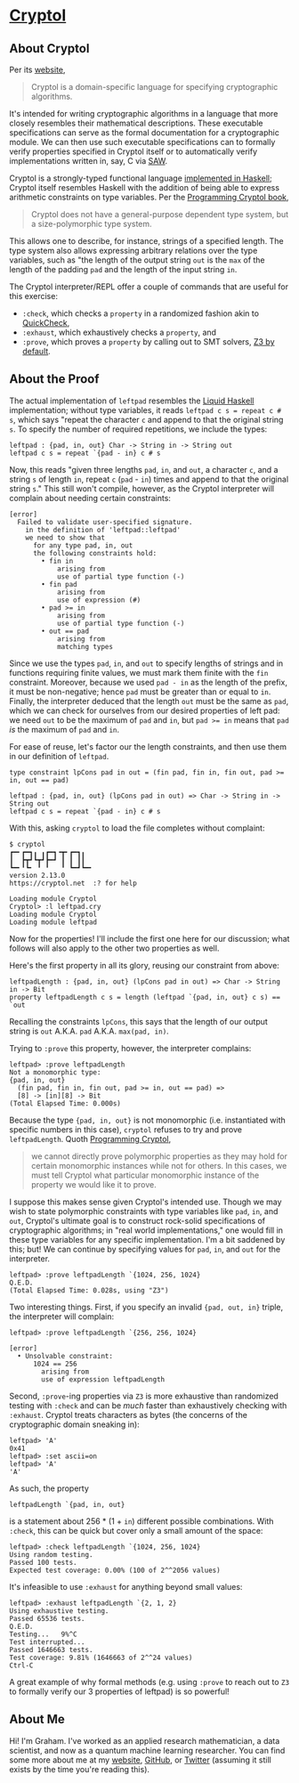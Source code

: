 # [Cryptol](https://cryptol.net/)

## About Cryptol

Per its [website](https://cryptol.net/),

> Cryptol is a domain-specific language for specifying cryptographic algorithms.

It's intended for writing cryptographic algorithms in a language that more closely resembles their mathematical descriptions.
These executable specifications can serve as the formal documentation for a cryptographic module.
We can then use such executable specifications can to formally verify properties specified in Cryptol itself or to automatically verify implementations written in, say, C via [SAW](https://saw.galois.com/).

Cryptol is a strongly-typed functional language [implemented in Haskell](https://github.com/GaloisInc/cryptol); Cryptol itself resembles Haskell with the addition of being able to express arithmetic constraints on type variables.
Per the [Programming Cryptol book](https://cryptol.net/files/ProgrammingCryptol.pdf),

> Cryptol does not have a general-purpose dependent type system, but a size-polymorphic type system.

This allows one to describe, for instance, strings of a specified length.
The type system also allows expressing arbitrary relations over the type variables, such as "the length of the output string `out` is the `max` of the length of the padding `pad` and the length of the input string `in`.

The Cryptol interpreter/REPL offer a couple of commands that are useful for this exercise:

- `:check`, which checks a `property` in a randomized fashion akin to [QuickCheck](https://en.wikipedia.org/wiki/QuickCheck),
- `:exhaust`, which exhaustively checks a `property`, and
- `:prove`, which proves a `property` by calling out to SMT solvers, [Z3 by default](https://github.com/Z3Prover/z3).

## About the Proof

The actual implementation of `leftpad` resembles the [Liquid Haskell](../liquidhaskell/LeftPad.hs) implementation; without type variables, it reads `leftpad c s = repeat c # s`, which says "repeat the character `c` and append to that the original string `s`.
To specify the number of required repetitions, we include the types:

```cryptol
leftpad : {pad, in, out} Char -> String in -> String out
leftpad c s = repeat `{pad - in} c # s
```

Now, this reads "given three lengths `pad`, `in`, and `out`, a character `c`, and a string `s` of length `in`, repeat `c` (`pad` - `in`) times and append to that the original string `s`."
This still won't compile, however, as the Cryptol interpreter will complain about needing certain constraints:

```
[error]
  Failed to validate user-specified signature.
    in the definition of 'leftpad::leftpad'
    we need to show that
      for any type pad, in, out
      the following constraints hold:
        • fin in
            arising from
            use of partial type function (-)
        • fin pad
            arising from
            use of expression (#)
        • pad >= in
            arising from
            use of partial type function (-)
        • out == pad
            arising from
            matching types
```

Since we use the types `pad`, `in`, and `out` to specify lengths of strings and in functions requiring finite values, we must mark them finite with the `fin` constraint.
Moreover, because we used `pad - in` as the length of the prefix, it must be non-negative; hence `pad` must be greater than or equal to `in`.
Finally, the interpreter deduced that the length `out` must be the same as `pad`, which we can check for ourselves from our desired properties of left pad: we need `out` to be the maximum of `pad` and `in`, but `pad >= in` means that `pad` _is_ the maximum of `pad` and `in`.

For ease of reuse, let's factor our the length constraints, and then use them in our definition of `leftpad`.

```cryptol
type constraint lpCons pad in out = (fin pad, fin in, fin out, pad >= in, out == pad)

leftpad : {pad, in, out} (lpCons pad in out) => Char -> String in -> String out
leftpad c s = repeat `{pad - in} c # s
```

With this, asking `cryptol` to load the file completes without complaint:

```
$ cryptol
┏━╸┏━┓╻ ╻┏━┓╺┳╸┏━┓╻
┃  ┣┳┛┗┳┛┣━┛ ┃ ┃ ┃┃
┗━╸╹┗╸ ╹ ╹   ╹ ┗━┛┗━╸
version 2.13.0
https://cryptol.net  :? for help

Loading module Cryptol
Cryptol> :l leftpad.cry
Loading module Cryptol
Loading module leftpad
```

Now for the properties!
I'll include the first one here for our discussion; what follows will also apply to the other two properties as well.

Here's the first property in all its glory, reusing our constraint from above:

```cryptol
leftpadLength : {pad, in, out} (lpCons pad in out) => Char -> String in -> Bit
property leftpadLength c s = length (leftpad `{pad, in, out} c s) == `out
```

Recalling the constraints `lpCons`, this says that the length of our output string is `out` A.K.A. `pad` A.K.A. `max(pad, in)`.

Trying to `:prove` this property, however, the interpreter complains:

```
leftpad> :prove leftpadLength
Not a monomorphic type:
{pad, in, out}
  (fin pad, fin in, fin out, pad >= in, out == pad) =>
  [8] -> [in][8] -> Bit
(Total Elapsed Time: 0.000s)
```

Because the type `{pad, in, out}` is not monomorphic (i.e. instantiated with specific numbers in this case), `cryptol` refuses to try and prove `leftpadLength`.
Quoth [Programming Cryptol](https://cryptol.net/files/ProgrammingCryptol.pdf),

> we cannot directly prove polymorphic properties as they may hold for certain monomorphic instances while not for others. In this cases, we must tell Cryptol what particular monomorphic instance of the property we would like it to prove.

I suppose this makes sense given Cryptol's intended use.
Though we may wish to state polymorphic constraints with type variables like `pad`, `in`, and `out`, Cryptol's ultimate goal is to construct rock-solid specifications of cryptographic algorithms; in "real world implementations," one would fill in these type variables for any specific implementation.
I'm a bit saddened by this; but! We can continue by specifying values for `pad`, `in`, and `out` for the interpreter.

```
leftpad> :prove leftpadLength `{1024, 256, 1024}
Q.E.D.
(Total Elapsed Time: 0.028s, using "Z3")
```

Two interesting things.
First, if you specify an invalid `{pad, out, in}` triple, the interpreter will complain:

```
leftpad> :prove leftpadLength `{256, 256, 1024}

[error]
  • Unsolvable constraint:
      1024 == 256
        arising from
        use of expression leftpadLength
```

Second, `:prove`-ing properties via `Z3` is more exhaustive than randomized testing with `:check` and can be _much_ faster than exhaustively checking with `:exhaust`.
Cryptol treats characters as bytes (the concerns of the cryptographic domain sneaking in):

```
leftpad> 'A'
0x41
leftpad> :set ascii=on
leftpad> 'A'
'A'
```

As such, the property

```
leftpadLength `{pad, in, out}
```

is a statement about 256 * (1 + `in`) different possible combinations.
With `:check`, this can be quick but cover only a small amount of the space:

```
leftpad> :check leftpadLength `{1024, 256, 1024}
Using random testing.
Passed 100 tests.
Expected test coverage: 0.00% (100 of 2^^2056 values)
```

It's infeasible to use `:exhaust` for anything beyond small values:

```
leftpad> :exhaust leftpadLength `{2, 1, 2}
Using exhaustive testing.
Passed 65536 tests.
Q.E.D.
Testing...   9%^C
Test interrupted...
Passed 1646663 tests.
Test coverage: 9.81% (1646663 of 2^^24 values)
Ctrl-C
```

A great example of why formal methods (e.g. using `:prove` to reach out to `Z3` to formally verify our 3 properties of leftpad) is so powerful!

## About Me

Hi! I'm Graham.
I've worked as an applied research mathematician, a data scientist, and now as a quantum machine learning researcher.
You can find some more about me at my [website](https://grahamenos.com/), [GitHub](https://github.com/genos), or [Twitter](https://twitter.com/graham_enos) (assuming it still exists by the time you're reading this).
